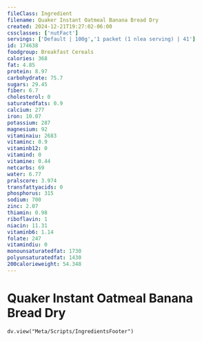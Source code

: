 ```yaml
---
fileClass: Ingredient
filename: Quaker Instant Oatmeal Banana Bread Dry
created: 2024-12-21T19:27:02-06:00
cssclasses: ['nutFact']
servings: ['Default | 100g','1 packet (1 nlea serving) | 41']
id: 174638
foodgroup: Breakfast Cereals
calories: 368
fat: 4.85
protein: 8.97
carbohydrate: 75.7
sugars: 29.45
fiber: 6.7
cholesterol: 0
saturatedfats: 0.9
calcium: 277
iron: 10.07
potassium: 287
magnesium: 92
vitaminaiu: 2683
vitaminc: 0.9
vitaminb12: 0
vitamind: 0
vitamine: 0.44
netcarbs: 69
water: 6.77
pralscore: 3.974
transfattyacids: 0
phosphorus: 315
sodium: 700
zinc: 2.07
thiamin: 0.98
riboflavin: 1
niacin: 11.31
vitaminb6: 1.14
folate: 247
vitamindiu: 0
monounsaturatedfat: 1730
polyunsaturatedfat: 1430
200calorieweight: 54.348
---
```


# Quaker Instant Oatmeal Banana Bread Dry

```dataviewjs
dv.view("Meta/Scripts/IngredientsFooter")
```
